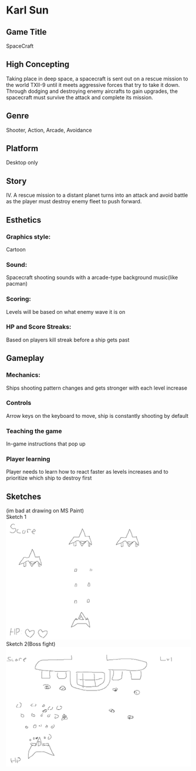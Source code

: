 # Karl Sun
## Game Title
SpaceCraft

## High Concepting 
Taking place in deep space, a spacecraft is sent out on a rescue mission to the world TXII-9 until it meets aggressive forces that try to take it down. Through dodging and destroying enemy aircrafts to gain upgrades, the spacecraft must survive the attack and complete its mission.

## Genre
Shooter, Action, Arcade, Avoidance

## Platform
Desktop only

## Story
IV.	A rescue mission to a distant planet turns into an attack and avoid battle as the player must destroy enemy fleet to push forward.

## Esthetics
### Graphics style:
Cartoon
### Sound:
Spacecraft shooting sounds with a arcade-type background music(like pacman)
### Scoring:
Levels will be based on what enemy wave it is on
### HP and Score Streaks:
Based on players kill streak before a ship gets past

## Gameplay
### Mechanics:
Ships shooting pattern changes and gets stronger with each level increase
### Controls
Arrow keys on the keyboard to move, ship is constantly shooting by default
### Teaching the game
In-game instructions that pop up
### Player learning
Player needs to learn how to react faster as levels increases and to prioritize which ship to destroy first

## Sketches
(im bad at drawing on MS Paint)<br>
Sketch 1
![](Ingame1.png)
Sketch 2(Boss fight)
![](ingame2.png)
